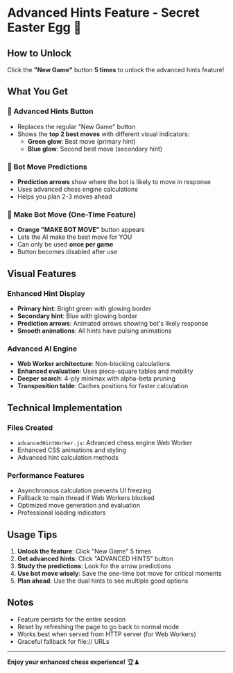 # Advanced Hints Feature - Secret Easter Egg 🎉

## How to Unlock

Click the **"New Game"** button **5 times** to unlock the advanced hints feature!

## What You Get

### 🔮 Advanced Hints Button
- Replaces the regular "New Game" button
- Shows the **top 2 best moves** with different visual indicators:
  - **Green glow**: Best move (primary hint)
  - **Blue glow**: Second best move (secondary hint)

### 🤖 Bot Move Predictions
- **Prediction arrows** show where the bot is likely to move in response
- Uses advanced chess engine calculations
- Helps you plan 2-3 moves ahead

### 🎯 Make Bot Move (One-Time Feature)
- **Orange "MAKE BOT MOVE"** button appears
- Lets the AI make the best move for YOU
- Can only be used **once per game**
- Button becomes disabled after use

## Visual Features

### Enhanced Hint Display
- **Primary hint**: Bright green with glowing border
- **Secondary hint**: Blue with glowing border  
- **Prediction arrows**: Animated arrows showing bot's likely response
- **Smooth animations**: All hints have pulsing animations

### Advanced AI Engine
- **Web Worker architecture**: Non-blocking calculations
- **Enhanced evaluation**: Uses piece-square tables and mobility
- **Deeper search**: 4-ply minimax with alpha-beta pruning
- **Transposition table**: Caches positions for faster calculation

## Technical Implementation

### Files Created
- `advancedHintWorker.js`: Advanced chess engine Web Worker
- Enhanced CSS animations and styling
- Advanced hint calculation methods

### Performance Features
- Asynchronous calculation prevents UI freezing
- Fallback to main thread if Web Workers blocked
- Optimized move generation and evaluation
- Professional loading indicators

## Usage Tips

1. **Unlock the feature**: Click "New Game" 5 times
2. **Get advanced hints**: Click "ADVANCED HINTS" button
3. **Study the predictions**: Look for the arrow predictions
4. **Use bot move wisely**: Save the one-time bot move for critical moments
5. **Plan ahead**: Use the dual hints to see multiple good options

## Notes

- Feature persists for the entire session
- Reset by refreshing the page to go back to normal mode
- Works best when served from HTTP server (for Web Workers)
- Graceful fallback for file:// URLs

---

**Enjoy your enhanced chess experience!** 🏆♟️
